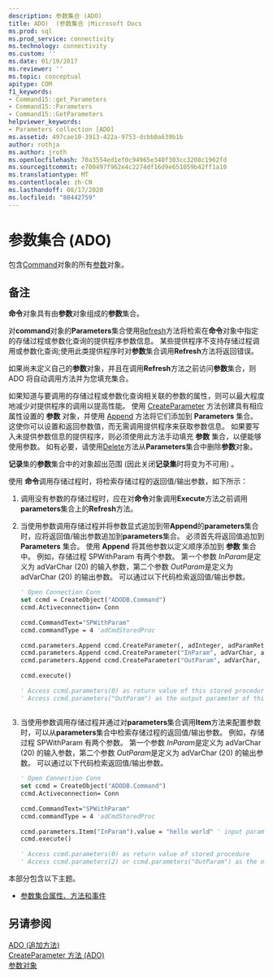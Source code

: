 ```yaml
---
description: 参数集合 (ADO)
title: ADO)  (参数集合 |Microsoft Docs
ms.prod: sql
ms.prod_service: connectivity
ms.technology: connectivity
ms.custom: ''
ms.date: 01/19/2017
ms.reviewer: ''
ms.topic: conceptual
apitype: COM
f1_keywords:
- Command15::get_Parameters
- Command15::Parameters
- Command15::GetParameters
helpviewer_keywords:
- Parameters collection [ADO]
ms.assetid: 497cae10-3913-422a-9753-dcbb0a639b1b
author: rothja
ms.author: jroth
ms.openlocfilehash: 70a3554ed1ef0c94965e340f303cc3208c1962fd
ms.sourcegitcommit: e700497f962e4c2274df16d9e651059b42ff1a10
ms.translationtype: MT
ms.contentlocale: zh-CN
ms.lasthandoff: 08/17/2020
ms.locfileid: "88442759"
---
```

# <a name="parameters-collection-ado"></a>参数集合 (ADO)
包含[Command](../../../ado/reference/ado-api/command-object-ado.md)对象的所有[参数](../../../ado/reference/ado-api/parameter-object.md)对象。  
  
## <a name="remarks"></a>备注  
 **命令**对象具有由**参数**对象组成的**参数**集合。  
  
 对**command**对象的**Parameters**集合使用[Refresh](../../../ado/reference/ado-api/refresh-method-ado.md)方法将检索在**命令**对象中指定的存储过程或参数化查询的提供程序参数信息。 某些提供程序不支持存储过程调用或参数化查询;使用此类提供程序时对**参数**集合调用**Refresh**方法将返回错误。  
  
 如果尚未定义自己的**参数**对象，并且在调用**Refresh**方法之前访问**参数**集合，则 ADO 将自动调用方法并为您填充集合。  
  
 如果知道与要调用的存储过程或参数化查询相关联的参数的属性，则可以最大程度地减少对提供程序的调用以提高性能。 使用 [CreateParameter](../../../ado/reference/ado-api/createparameter-method-ado.md) 方法创建具有相应属性设置的 **参数** 对象，并使用 [Append](../../../ado/reference/ado-api/append-method-ado.md) 方法将它们添加到 **Parameters** 集合。 这使你可以设置和返回参数值，而无需调用提供程序来获取参数信息。 如果要写入未提供参数信息的提供程序，则必须使用此方法手动填充 **参数** 集合，以便能够使用参数。 如有必要，请使用[Delete](../../../ado/reference/ado-api/delete-method-ado-parameters-collection.md)方法从**Parameters**集合中删除**参数**对象。  
  
 **记录**集的**参数**集合中的对象超出范围 (因此关闭**记录集**时将变为不可用) 。  
  
 使用 **命令**调用存储过程时，将检索存储过程的返回值/输出参数，如下所示：  
  
1.  调用没有参数的存储过程时，应在对**命令**对象调用**Execute**方法之前调用**parameters**集合上的**Refresh**方法。  
  
2.  当使用参数调用存储过程并将参数显式追加到带**Append**的**parameters**集合时，应将返回值/输出参数追加到**parameters**集合。 必须首先将返回值追加到 **Parameters** 集合。 使用 **Append** 将其他参数以定义顺序添加到 **参数** 集合中。 例如，存储过程 SPWithParam 有两个参数。 第一个参数 *InParam*是定义为 adVarChar (20) 的输入参数，第二个参数 *OutParam*是定义为 adVarChar (20) 的输出参数。 可以通过以下代码检索返回值/输出参数。  
  
    ```vb
    ' Open Connection Conn  
    set ccmd = CreateObject("ADODB.Command")  
    ccmd.Activeconnection= Conn  
  
    ccmd.CommandText="SPWithParam"  
    ccmd.commandType = 4 'adCmdStoredProc  
  
    ccmd.parameters.Append ccmd.CreateParameter(, adInteger, adParamReturnValue, , NULL)   ' return value  
    ccmd.parameters.Append ccmd.CreateParameter("InParam", adVarChar, adParamInput, 20, "hello world")   ' input parameter  
    ccmd.parameters.Append ccmd.CreateParameter("OutParam", adVarChar, adParamOutput, 20, NULL)   ' output parameter  
  
    ccmd.execute()  
  
    ' Access ccmd.parameters(0) as return value of this stored procedure  
    ' Access ccmd.parameters("OutParam") as the output parameter of this stored procedure.  
  
    ```  
  
3.  当使用参数调用存储过程并通过对**parameters**集合调用**Item**方法来配置参数时，可以从**parameters**集合中检索存储过程的返回值/输出参数。 例如，存储过程 SPWithParam 有两个参数。 第一个参数 *InParam*是定义为 adVarChar (20) 的输入参数，第二个参数 *OutParam*是定义为 adVarChar (20) 的输出参数。 可以通过以下代码检索返回值/输出参数。  
  
    ```vb
    ' Open Connection Conn  
    set ccmd = CreateObject("ADODB.Command")  
    ccmd.Activeconnection= Conn  
  
    ccmd.CommandText="SPWithParam"  
    ccmd.commandType = 4 'adCmdStoredProc  
  
    ccmd.parameters.Item("InParam").value = "hello world" ' input parameter  
    ccmd.execute()  
  
    ' Access ccmd.parameters(0) as return value of stored procedure  
    ' Access ccmd.parameters(2) or ccmd.parameters("OutParam") as the output parameter.  
    ```  
  
 本部分包含以下主题。  
  
-   [参数集合属性、方法和事件](../../../ado/reference/ado-api/parameters-collection-properties-methods-and-events.md)  
  
## <a name="see-also"></a>另请参阅  
 [ADO (追加方法) ](../../../ado/reference/ado-api/append-method-ado.md)   
 [CreateParameter 方法 (ADO) ](../../../ado/reference/ado-api/createparameter-method-ado.md)   
 [参数对象](../../../ado/reference/ado-api/parameter-object.md)
